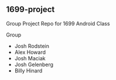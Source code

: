## 1699-project
Group Project Repo for 1699 Android Class

Group
  - Josh Rodstein
  - Alex Howard  
  - Josh Maciak
  - Josh Gelenberg 
  - Billy Hinard
